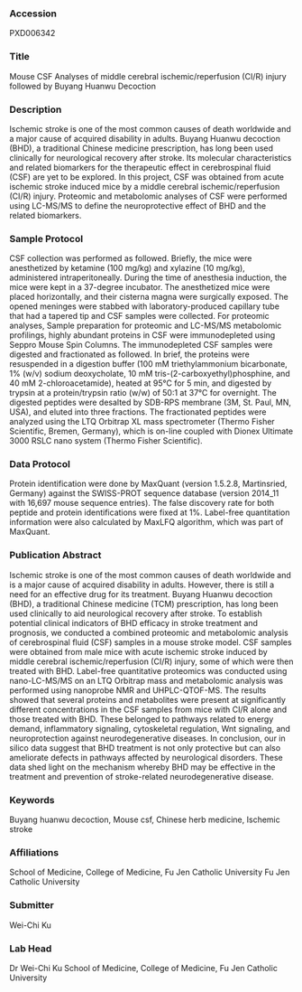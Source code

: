 ### Accession
PXD006342

### Title
Mouse CSF Analyses of middle cerebral ischemic/reperfusion (CI/R) injury followed by Buyang Huanwu Decoction

### Description
Ischemic stroke is one of the most common causes of death worldwide and a major cause of acquired disability in adults. Buyang Huanwu decoction (BHD), a traditional Chinese medicine prescription, has long been used clinically for neurological recovery after stroke. Its molecular characteristics and related biomarkers for the therapeutic effect in cerebrospinal fluid (CSF) are yet to be explored. In this project, CSF was obtained from acute ischemic stroke induced mice by a middle cerebral ischemic/reperfusion (CI/R) injury. Proteomic and metabolomic analyses of CSF were performed using LC-MS/MS to define the neuroprotective effect of BHD and the related biomarkers.

### Sample Protocol
CSF collection was performed as followed. Briefly, the mice were anesthetized by ketamine (100 mg/kg) and xylazine (10 mg/kg), administered intraperitoneally. During the time of anesthesia induction, the mice were kept in a 37-degree incubator. The anesthetized mice were placed horizontally, and their cisterna magna were surgically exposed. The opened meninges were stabbed with laboratory-produced capillary tube that had a tapered tip and CSF samples were collected. For proteomic analyses, Sample preparation for proteomic and LC-MS/MS metabolomic profilings, highly abundant proteins in CSF were immunodepleted using Seppro Mouse Spin Columns. The immunodepleted CSF samples were digested and fractionated as followed. In brief, the proteins were resuspended in a digestion buffer (100 mM triethylammonium bicarbonate, 1% (w/v) sodium deoxycholate, 10 mM tris-(2-carboxyethyl)phosphine, and 40 mM 2-chloroacetamide), heated at 95°C for 5 min, and digested by trypsin at a protein/trypsin ratio (w/w) of 50:1 at 37°C for overnight. The digested peptides were desalted by SDB-RPS membrane (3M, St. Paul, MN, USA), and eluted into three fractions. The fractionated peptides were analyzed using the LTQ Orbitrap XL mass spectrometer (Thermo Fisher Scientific, Bremen, Germany), which is on-line coupled with Dionex Ultimate 3000 RSLC nano system (Thermo Fisher Scientific).

### Data Protocol
Protein identification were done by MaxQuant (version 1.5.2.8, Martinsried, Germany) against the SWISS-PROT sequence database (version 2014_11 with 16,697 mouse sequence entries). The false discovery rate for both peptide and protein identifications were fixed at 1%. Label-free quantitation information were also calculated by MaxLFQ algorithm, which was part of MaxQuant.

### Publication Abstract
Ischemic stroke is one of the most common causes of death worldwide and is a major cause of acquired disability in adults. However, there is still a need for an effective drug for its treatment. Buyang Huanwu decoction (BHD), a traditional Chinese medicine (TCM) prescription, has long been used clinically to aid neurological recovery after stroke. To establish potential clinical indicators of BHD efficacy in stroke treatment and prognosis, we conducted a combined proteomic and metabolomic analysis of cerebrospinal fluid (CSF) samples in a mouse stroke model. CSF samples were obtained from male mice with acute ischemic stroke induced by middle cerebral ischemic/reperfusion (CI/R) injury, some of which were then treated with BHD. Label-free quantitative proteomics was conducted using nano-LC-MS/MS on an LTQ Orbitrap mass and metabolomic analysis was performed using nanoprobe NMR and UHPLC-QTOF-MS. The results showed that several proteins and metabolites were present at significantly different concentrations in the CSF samples from mice with CI/R alone and those treated with BHD. These belonged to pathways related to energy demand, inflammatory signaling, cytoskeletal regulation, Wnt signaling, and neuroprotection against neurodegenerative diseases. In conclusion, our in silico data suggest that BHD treatment is not only protective but can also ameliorate defects in pathways affected by neurological disorders. These data shed light on the mechanism whereby BHD may be effective in the treatment and prevention of stroke-related neurodegenerative disease.

### Keywords
Buyang huanwu decoction, Mouse csf, Chinese herb medicine, Ischemic stroke

### Affiliations
School of Medicine, College of Medicine, Fu Jen Catholic University
Fu Jen Catholic University

### Submitter
Wei-Chi Ku

### Lab Head
Dr Wei-Chi Ku
School of Medicine, College of Medicine, Fu Jen Catholic University



